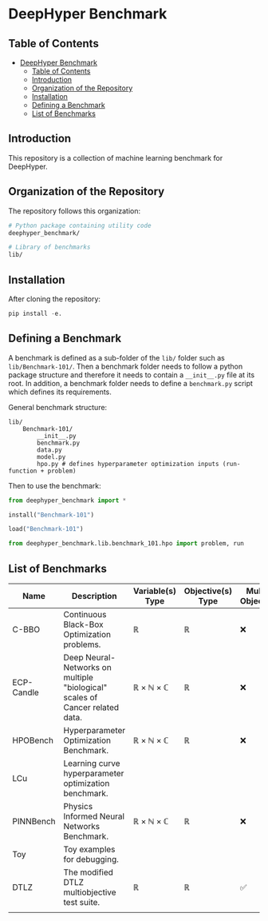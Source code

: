# DeepHyper Benchmark

## Table of Contents

- [DeepHyper Benchmark](#deephyper-benchmark)
  - [Table of Contents](#table-of-contents)
  - [Introduction](#introduction)
  - [Organization of the Repository](#organization-of-the-repository)
  - [Installation](#installation)
  - [Defining a Benchmark](#defining-a-benchmark)
  - [List of Benchmarks](#list-of-benchmarks)

## Introduction

This repository is a collection of machine learning benchmark for DeepHyper.

## Organization of the Repository

The repository follows this organization:

```bash
# Python package containing utility code
deephyper_benchmark/

# Library of benchmarks
lib/
```

## Installation

After cloning the repository:
```python
pip install -e.
```

## Defining a Benchmark

A benchmark is defined as a sub-folder of the `lib/` folder such as `lib/Benchmark-101/`. Then a benchmark folder needs to follow a python package structure and therefore it needs to contain a `__init__.py` file at its root. In addition, a benchmark folder needs to define a `benchmark.py` script which defines its requirements.

General benchmark structure:
```
lib/
    Benchmark-101/
        __init__.py
        benchmark.py
        data.py
        model.py
        hpo.py # defines hyperparameter optimization inputs (run-function + problem)
```

Then to use the benchmark:

```python
from deephyper_benchmark import *

install("Benchmark-101")

load("Benchmark-101")

from deephyper_benchmark.lib.benchmark_101.hpo import problem, run
```

## List of Benchmarks

| Name       | Description                                                                  | Variable(s) Type                             | Objective(s) Type | Multi-Objective | Multi-Fidelity | Evaluation Duration |
| ---------- | ---------------------------------------------------------------------------- | -------------------------------------------- | ----------------- | --------------- | -------------- | ------------------- |
| C-BBO      | Continuous Black-Box Optimization problems.                                  | $\mathbb{R}$                                 | $\mathbb{R}$      | ❌              | ❌             | ms                  |
| ECP-Candle | Deep Neural-Networks on multiple "biological" scales of Cancer related data. | $\mathbb{R}\times\mathbb{N}\times\mathbb{C}$ | $\mathbb{R}$      | ❌              | ❌             | min                 |
| HPOBench   | Hyperparameter Optimization Benchmark.                                       | $\mathbb{R}\times\mathbb{N}\times\mathbb{C}$ | $\mathbb{R}$      | ❌              | ✅             | ms to min           |
| LCu        | Learning curve hyperparameter optimization benchmark.                        |                                              |                   |                 |                |                     |
| PINNBench  | Physics Informed Neural Networks Benchmark.                                  | $\mathbb{R}\times\mathbb{N}\times\mathbb{C}$                           | $\mathbb{R}$      | ❌              | ✅              | ms                    |
| Toy        | Toy examples for debugging.                                                  |                                              |                   |                 |                |                     |
| DTLZ       | The modified DTLZ multiobjective test suite.                                 |  $\mathbb{R}$                                |  $\mathbb{R}$     | ✅              |  ❌            | configurable        |
|                |                                                                              |                                              |                   |                 |                |                     |
      
      
      
      
      
      
      
  
      
      
      
      
      
      
  
      
      
      
      
